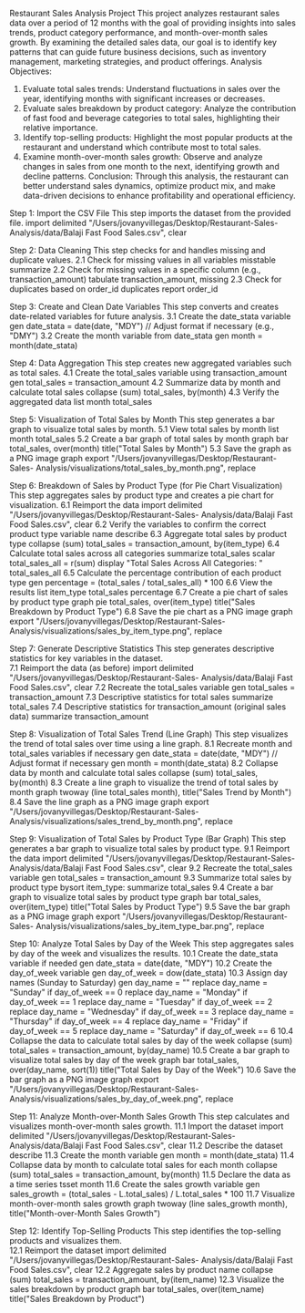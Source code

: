 Restaurant Sales Analysis Project
 This project analyzes restaurant sales data over a period of 12 months with the goal of providing insights into sales trends, product category performance, and month-over-month sales growth. By examining the detailed sales data, our goal is to identify key patterns that can guide future business decisions, such as inventory management, marketing strategies, and product offerings. Analysis Objectives: 
1. Evaluate total sales trends: Understand fluctuations in sales over the year, identifying months with significant increases or decreases. 
2. Evaluate sales breakdown by product category: Analyze the contribution of fast food and beverage categories to total sales, highlighting their relative importance.
3. Identify top-selling products: Highlight the most popular products at the restaurant and understand which contribute most to total sales. 
4. Examine month-over-month sales growth: Observe and analyze changes in sales from one month to the next, identifying growth and decline patterns. 
Conclusion: Through this analysis, the restaurant can better understand sales dynamics, optimize product mix, and make data-driven decisions to enhance profitability and operational efficiency. 

Step 1: Import the CSV File This step imports the dataset from the provided file. import delimited "/Users/jovanyvillegas/Desktop/Restaurant-Sales- Analysis/data/Balaji Fast Food Sales.csv", clear 

Step 2: Data Cleaning This step checks for and handles missing and duplicate values. 
2.1 Check for missing values in all variables misstable summarize 
2.2 Check for missing values in a specific column (e.g., transaction_amount) tabulate transaction_amount, missing 
2.3 Check for duplicates based on order_id    duplicates report order_id 

Step 3: Create and Clean Date Variables This step converts and creates date-related variables for future analysis. 
3.1 Create the date_stata variable gen date_stata = date(date, "MDY") // Adjust format if necessary (e.g., "DMY") 
3.2 Create the month variable from date_stata gen month = month(date_stata) 

Step 4: Data Aggregation This step creates new aggregated variables such as total sales. 
4.1 Create the total_sales variable using transaction_amount gen total_sales = transaction_amount 
4.2 Summarize data by month and calculate total sales collapse (sum) total_sales, by(month) 
4.3 Verify the aggregated data list month total_sales 

Step 5: Visualization of Total Sales by Month This step generates a bar graph to visualize total sales by month. 
5.1 View total sales by month list month total_sales 
5.2 Create a bar graph of total sales by month graph bar total_sales, over(month) title("Total Sales by Month") 
5.3 Save the graph as a PNG image     graph export "/Users/jovanyvillegas/Desktop/Restaurant-Sales- Analysis/visualizations/total_sales_by_month.png", replace 

Step 6: Breakdown of Sales by Product Type (for Pie Chart Visualization) This step aggregates sales by product type and creates a pie chart for visualization.
6.1 Reimport the data import delimited "/Users/jovanyvillegas/Desktop/Restaurant-Sales- Analysis/data/Balaji Fast Food Sales.csv", clear 
6.2 Verify the variables to confirm the correct product type variable name describe 
6.3 Aggregate total sales by product type collapse (sum) total_sales = transaction_amount, by(item_type) 
6.4 Calculate total sales across all categories summarize total_sales scalar total_sales_all = r(sum) display "Total Sales Across All Categories: " total_sales_all 
6.5 Calculate the percentage contribution of each product type gen percentage = (total_sales / total_sales_all) * 100 6.6 View the results list item_type total_sales percentage 
6.7 Create a pie chart of sales by product type graph pie total_sales, over(item_type) title("Sales Breakdown by Product Type") 
6.8 Save the pie chart as a PNG image graph export "/Users/jovanyvillegas/Desktop/Restaurant-Sales- Analysis/visualizations/sales_by_item_type.png", replace 

Step 7: Generate Descriptive Statistics This step generates descriptive statistics for key variables in the dataset.   
 7.1 Reimport the data (as before) import delimited "/Users/jovanyvillegas/Desktop/Restaurant-Sales- Analysis/data/Balaji Fast Food Sales.csv", clear 
7.2 Recreate the total_sales variable gen total_sales = transaction_amount 
7.3 Descriptive statistics for total sales summarize total_sales 
7.4 Descriptive statistics for transaction_amount (original sales data) summarize transaction_amount 

Step 8: Visualization of Total Sales Trend (Line Graph) This step visualizes the trend of total sales over time using a line graph.
 8.1 Recreate month and total_sales variables if necessary gen date_stata = date(date, "MDY") // Adjust format if necessary gen month = month(date_stata) 
8.2 Collapse data by month and calculate total sales collapse (sum) total_sales, by(month) 
8.3 Create a line graph to visualize the trend of total sales by month graph twoway (line total_sales month), title("Sales Trend by Month") 
8.4 Save the line graph as a PNG image graph export "/Users/jovanyvillegas/Desktop/Restaurant-Sales- Analysis/visualizations/sales_trend_by_month.png", replace 

Step 9: Visualization of Total Sales by Product Type (Bar Graph) This step generates a bar graph to visualize total sales by product type. 
9.1 Reimport the data    import delimited "/Users/jovanyvillegas/Desktop/Restaurant-Sales- Analysis/data/Balaji Fast Food Sales.csv", clear 
9.2 Recreate the total_sales variable gen total_sales = transaction_amount 
9.3 Summarize total sales by product type bysort item_type: summarize total_sales 
9.4 Create a bar graph to visualize total sales by product type graph bar total_sales, over(item_type) title("Total Sales by Product Type") 
9.5 Save the bar graph as a PNG image graph export "/Users/jovanyvillegas/Desktop/Restaurant-Sales- Analysis/visualizations/sales_by_item_type_bar.png", replace 

Step 10: Analyze Total Sales by Day of the Week This step aggregates sales by day of the week and visualizes the results. 
10.1 Create the date_stata variable if needed gen date_stata = date(date, "MDY") 
10.2 Create the day_of_week variable gen day_of_week = dow(date_stata) 
10.3 Assign day names (Sunday to Saturday) gen day_name = "" replace day_name = "Sunday" if day_of_week == 0 replace day_name = "Monday" if day_of_week == 1 replace day_name = "Tuesday" if day_of_week == 2 replace day_name = "Wednesday" if day_of_week == 3 replace day_name = "Thursday" if day_of_week == 4 replace day_name = "Friday" if day_of_week == 5 replace day_name = "Saturday" if day_of_week == 6 
10.4 Collapse the data to calculate total sales by day of the week collapse (sum) total_sales = transaction_amount, by(day_name) 
10.5 Create a bar graph to visualize total sales by day of the week   graph bar total_sales, over(day_name, sort(1)) title("Total Sales by Day of the Week") 
10.6 Save the bar graph as a PNG image graph export "/Users/jovanyvillegas/Desktop/Restaurant-Sales- Analysis/visualizations/sales_by_day_of_week.png", replace 

Step 11: Analyze Month-over-Month Sales Growth This step calculates and visualizes month-over-month sales growth. 
11.1 Import the dataset import delimited "/Users/jovanyvillegas/Desktop/Restaurant-Sales- Analysis/data/Balaji Fast Food Sales.csv", clear
 11.2 Describe the dataset describe 
11.3 Create the month variable gen month = month(date_stata) 
11.4 Collapse data by month to calculate total sales for each month collapse (sum) total_sales = transaction_amount, by(month) 
11.5 Declare the data as a time series tsset month 
11.6 Create the sales growth variable gen sales_growth = (total_sales - L.total_sales) / L.total_sales * 100 
11.7 Visualize month-over-month sales growth graph twoway (line sales_growth month), title("Month-over-Month Sales Growth") 

Step 12: Identify Top-Selling Products This step identifies the top-selling products and visualizes them.    
12.1 Reimport the dataset import delimited "/Users/jovanyvillegas/Desktop/Restaurant-Sales- Analysis/data/Balaji Fast Food Sales.csv", clear 
12.2 Aggregate sales by product name collapse (sum) total_sales = transaction_amount, by(item_name) 
12.3 Visualize the sales breakdown by product graph bar total_sales, over(item_name) title("Sales Breakdown by Product")
